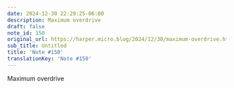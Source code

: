 ```yaml
---
date: 2024-12-30 22:29:25-06:00
description: Maximum overdrive
draft: false
note_id: 150
original_url: https://harper.micro.blog/2024/12/30/maximum-overdrive.html
sub_title: Untitled
title: 'Note #150'
translationKey: 'Note #150'
---
```


Maximum overdrive